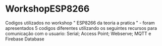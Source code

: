 # WorkshopESP8266

Codigos utilizados no workshop " ESP8266 da teoria a pratica " - foram apresentados 5 codigos diferentes utilizando os seguintes recursos para comunicação com o usuario: Serial; Access Point; Webserve; MQTT e Firebase Database
